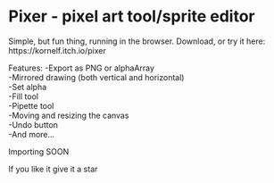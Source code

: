 <h1>Pixer - pixel art tool/sprite editor</h1>
Simple, but fun thing, running in the browser.
Download, or try it here: https://kornelf.itch.io/pixer

Features:
-Export as PNG or alphaArray<br>
-Mirrored drawing (both vertical and horizontal)<br>
-Set alpha<br>
-Fill tool<br>
-Pipette tool<br>
-Moving and resizing the canvas<br>
-Undo button<br>
-And more...<br>

Importing SOON<br>

If you like it give it a star